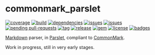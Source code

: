 # commonmark_parslet

[![coverage](https://img.shields.io/coveralls/joelmeyerhamme/commonmark_parslet.svg?style=flat)](https://coveralls.io/r/joelmeyerhamme/commonmark_parslet)
[![build](https://img.shields.io/travis/joelmeyerhamme/commonmark_parslet.svg?style=flat)](https://travis-ci.org/joelmeyerhamme/commonmark_parslet)
[![dependencies](https://img.shields.io/gemnasium/joelmeyerhamme/commonmark_parslet.svg?style=flat)](https://gemnasium.com/joelmeyerhamme/commonmark_parslet)
[![issues](https://img.shields.io/github/issues-raw/joelmeyerhamme/commonmark_parslet.svg)](https://github.com/joelmeyerhamme/commonmark_parslet/issues)
[![issues](https://img.shields.io/github/issues/joelmeyerhamme/commonmark_parslet.svg)](https://github.com/joelmeyerhamme/commonmark_parslet/issues)
[![pending pull-requests](https://githubbadges.herokuapp.com/joelmeyerhamme/commonmark_parslet/pulls.svg?style=flat)](https://github.com/joelmeyerhamme/commonmark_parslet/pulls)
[![tag](https://img.shields.io/github/tag/joelmeyerhamme/commonmark_parslet.svg?style=flat)](https://github.com/joelmeyerhamme/commonmark_parslet/tags)
[![release](https://img.shields.io/github/release/joelmeyerhamme/commonmark_parslet.svg?style=flat)](https://github.com/joelmeyerhamme/commonmark_parslet/releases)
[![gem](https://img.shields.io/gem/v/commonmark_parslet.svg?style=flat)](https://rubygems.org/gems/commonmark_parslet)
[![license](https://img.shields.io/:license-mit-blue.svg?style=flat)](http://mit-license.org)
[![badges](https://img.shields.io/:badges-12-blue.svg?style=flat)](https://github.com/badges/badgerbadgerbadger)

[Markdown](https://daringfireball.net/projects/markdown/) parser, in [Parslet](https://kschiess.github.com/parslet), compliant to [CommonMark](http://commonmark.org/).

Work in progress, still in very early stages.
